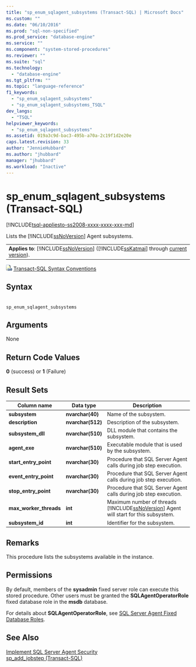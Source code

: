 ```yaml
---
title: "sp_enum_sqlagent_subsystems (Transact-SQL) | Microsoft Docs"
ms.custom: ""
ms.date: "06/10/2016"
ms.prod: "sql-non-specified"
ms.prod_service: "database-engine"
ms.service: ""
ms.component: "system-stored-procedures"
ms.reviewer: ""
ms.suite: "sql"
ms.technology: 
  - "database-engine"
ms.tgt_pltfrm: ""
ms.topic: "language-reference"
f1_keywords: 
  - "sp_enum_sqlagent_subsystems"
  - "sp_enum_sqlagent_subsystems_TSQL"
dev_langs: 
  - "TSQL"
helpviewer_keywords: 
  - "sp_enum_sqlagent_subsystems"
ms.assetid: 019a3c9d-bac3-495b-a70a-2c19f1d2e20e
caps.latest.revision: 33
author: "JennieHubbard"
ms.author: "jhubbard"
manager: "jhubbard"
ms.workload: "Inactive"
---
```

# sp_enum_sqlagent_subsystems (Transact-SQL)
[!INCLUDE[tsql-appliesto-ss2008-xxxx-xxxx-xxx-md](../../includes/tsql-appliesto-ss2008-xxxx-xxxx-xxx-md.md)]

  Lists the [!INCLUDE[ssNoVersion](../../includes/ssnoversion-md.md)] Agent subsystems.  
  
||  
|-|  
|**Applies to**: [!INCLUDE[ssNoVersion](../../includes/ssnoversion-md.md)] ([!INCLUDE[ssKatmai](../../includes/sskatmai-md.md)] through [current version](http://go.microsoft.com/fwlink/p/?LinkId=299658)).|  
  
 ![Topic link icon](../../database-engine/configure-windows/media/topic-link.gif "Topic link icon") [Transact-SQL Syntax Conventions](../../t-sql/language-elements/transact-sql-syntax-conventions-transact-sql.md)  
  
## Syntax  
  
```  
  
sp_enum_sqlagent_subsystems  
```  
  
## Arguments  
 None  
  
## Return Code Values  
 **0** (success) or **1** (Failure)  
  
## Result Sets  
  
|Column name|Data type|Description|  
|-----------------|---------------|-----------------|  
|**subsystem**|**nvarchar(40)**|Name of the subsystem.|  
|**description**|**nvarchar(512)**|Description of the subsystem.|  
|**subsystem_dll**|**nvarchar(510)**|DLL module that contains the subsystem.|  
|**agent_exe**|**nvarchar(510)**|Executable module that is used by the subsystem.|  
|**start_entry_point**|**nvarchar(30)**|Procedure that SQL Server Agent calls during job step execution.|  
|**event_entry_point**|**nvarchar(30)**|Procedure that SQL Server Agent calls during job step execution.|  
|**stop_entry_point**|**nvarchar(30)**|Procedure that SQL Server Agent calls during job step execution.|  
|**max_worker_threads**|**int**|Maximum number of threads [!INCLUDE[ssNoVersion](../../includes/ssnoversion-md.md)] Agent will start for this subsystem.|  
|**subsystem_id**|**int**|Identifier for the subsystem.|  
  
## Remarks  
 This procedure lists the subsystems available in the instance.  
  
## Permissions  
 By default, members of the **sysadmin** fixed server role can execute this stored procedure. Other users must be granted the **SQLAgentOperatorRole** fixed database role in the **msdb** database.  
  
 For details about **SQLAgentOperatorRole**, see [SQL Server Agent Fixed Database Roles](http://msdn.microsoft.com/library/719ce56b-d6b2-414a-88a8-f43b725ebc79).  
  
## See Also  
 [Implement SQL Server Agent Security](http://msdn.microsoft.com/library/d770d35c-c8de-4e00-9a85-7d03f45a0f0d)   
 [sp_add_jobstep &#40;Transact-SQL&#41;](../../relational-databases/system-stored-procedures/sp-add-jobstep-transact-sql.md)  
  
  
